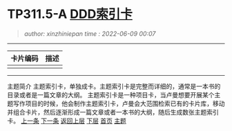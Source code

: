 TP311.5-A [DDD索引卡](TP311.5-A.topic.idx.md)
========================================
> *author: xinzhiniepan*
> *time  : 2022-06-09 00:07*
----------------------------------------
|卡片编码|描述|
|-|-|
|   |   |

----------------------------------------
主题简介
主题索引卡，单独成卡。主题索引卡是完整而详细的，通常是一本书的目录或者是一篇文章的大纲。 
主题索引卡是一种项目卡，当卢曼想要开展某个主题写作项目的时候，他会制作主题索引卡，卢曼会大范围检索已有的卡片库，移动并组合卡片，然后逐渐形成一篇文章或者一本书的大纲，随后生成数张主题索引卡。
[上一条](%FFILE%)      [下一条](%FFILE%)
[返回上层](%FFILE%)    [下层](%FFILE%)
[首页](cardcode.idx.md)        [主题](%FFILE%)
